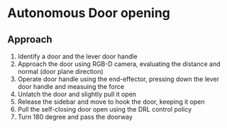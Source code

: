 # Autonomous Door opening

## Approach
1. Identify a door and the lever door handle
2. Approach the door using RGB-D camera, evaluating the distance and normal (door plane direction)
3. Operate door handle using the end-effector, pressing down the lever door handle and measuing the force
4. Unlatch the door and slightly pull it open
5. Release the sidebar and move to hook the door, keeping it open
6. Pull the self-closing door open using the DRL control policy
7. Turn 180 degree and pass the doorway
